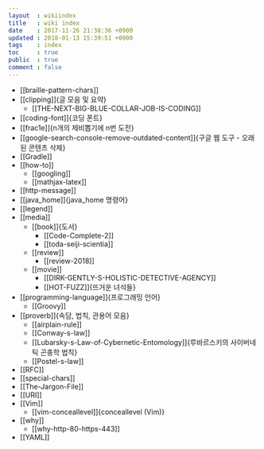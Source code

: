 ```yaml
---
layout  : wikiindex
title   : wiki index
date    : 2017-11-26 21:38:36 +0900
updated : 2018-01-13 15:39:51 +0900
tags    : index
toc     : true
public  : true
comment : false
---
```


* [[braille-pattern-chars]]
* [[clipping]]{글 모음 및 요약}
    * [[THE-NEXT-BIG-BLUE-COLLAR-JOB-IS-CODING]]
* [[coding-font]]{코딩 폰트}
* [[frac1e]]{n개의 제비뽑기에 n번 도전}
* [[google-search-console-remove-outdated-content]]{구글 웹 도구 - 오래된 콘텐츠 삭제}
* [[Gradle]]
* [[how-to]]
    * [[googling]]
    * [[mathjax-latex]]
* [[http-message]]
* [[java_home]]{java_home 명령어}
* [[legend]]
* [[media]]
    * [[book]]{도서}
        * [[Code-Complete-2]]
        * [[toda-seiji-scientia]]
    * [[review]]
        * [[review-2018]]
    * [[movie]]
        * [[DIRK-GENTLY-S-HOLISTIC-DETECTIVE-AGENCY]]
        * [[HOT-FUZZ]]{뜨거운 녀석들}
* [[programming-language]]{프로그래밍 언어}
    * [[Groovy]]
* [[proverb]]{속담, 법칙, 관용어 모음}
    * [[airplain-rule]]
    * [[Conway-s-law]]
    * [[Lubarsky-s-Law-of-Cybernetic-Entomology]]{루바르스키의 사이버네틱 곤충학 법칙}
    * [[Postel-s-law]]
* [[RFC]]
* [[special-chars]]
* [[The-Jargon-File]]
* [[URI]]
* [[Vim]]
    * [[vim-conceallevel]]{conceallevel (Vim)}
* [[why]]
    * [[why-http-80-https-443]]
* [[YAML]]
